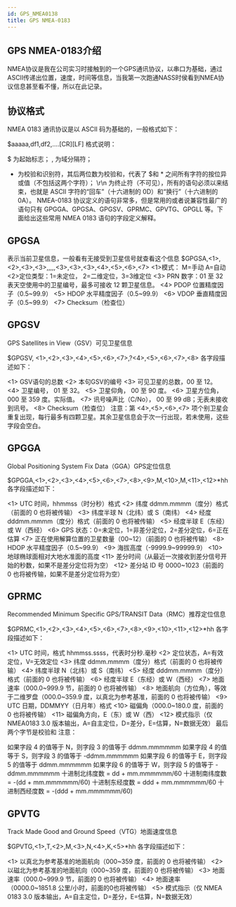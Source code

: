 ```yaml
---
id: GPS_NMEA0138
title: GPS NMEA-0183
---
```


## GPS NMEA-0183介绍
NMEA协议是我在公司实习时接触到的一个GPS通讯协议，以串口为基础，通过ASCII传递出位置，速度，时间等信息，当我第一次跑通NASS时侯看到NMEA协议信息甚至看不懂，所以在此记录。

## 协议格式
NMEA 0183 通讯协议是以 ASCII 码为基础的，一般格式如下：

 $aaaaa,df1,df2,....[CR][LF]
格式说明：

$ 为起始标志；
, 为域分隔符；
* 为校验和识别符，其后两位数为校验和，代表了 $和 * 之间所有字符的按位异或值（不包括这两个字符）；
\r\n 为终止符（不可见），所有的语句必须以来结束，也就是 ASCII 字符的“回车”（十六进制的 0D）和“换行”（十六进制的 0A）。
NMEA-0183 协议定义的语句非常多，但是常用的或者说兼容性最广的语句只有 GPGGA、GPGSA、GPGSV、GPRMC、GPVTG、GPGLL 等。下面给出这些常用 NMEA 0183 语句的字段定义解释。

## GPGSA
表示当前卫星信息，一般看有无接受到卫星信号就查看这个信息
 $GPGSA,<1>,<2>,<3>,<3>,,,,,<3>,<3>,<3>,<4>,<5>,<6>,<7>
<1>模式： M=手动 A=自动
<2>定位类型：1=未定位， 2=二维定位，3=3维定位
<3> PRN 数字：01 至 32 表天空使用中的卫星编号，最多可接收 12 颗卫星信息。
<4> PDOP 位置精度因子（0.5~99.9）
<5> HDOP 水平精度因子（0.5~99.9）
<6> VDOP 垂直精度因子（0.5~99.9）
<7> Checksum（检查位）


## GPGSV
GPS Satellites in View（GSV）可见卫星信息

 $GPGSV, <1>,<2>,<3>,<4>,<5>,<6>,<7>,?<4>,<5>,<6>,<7>,<8>
各字段描述如下：

<1> GSV语句的总数
<2> 本句GSV的编号
<3> 可见卫星的总数，00 至 12。
<4> 卫星编号， 01 至 32。
<5> 卫星仰角， 00 至 90 度。
<6> 卫星方位角， 000 至 359 度。实际值。
<7> 讯号噪声比（C/No）， 00 至 99 dB；无表未接收到讯号。
<8> Checksum（检查位）
注意：第 <4>,<5>,<6>,<7> 项个别卫星会重复出现，每行最多有四颗卫星。其余卫星信息会于次一行出现，若未使用，这些字段会空白。



## GPGGA
Global Positioning System Fix Data（GGA）GPS定位信息

 $GPGGA,<1>,<2>,<3>,<4>,<5>,<6>,<7>,<8>,<9>,M,<10>,M,<11>,<12>*hh
各字段描述如下：

<1> UTC 时间，hhmmss（时分秒）格式
<2> 纬度 ddmm.mmmm（度分）格式（前面的 0 也将被传输）
<3> 纬度半球 N（北纬）或 S（南纬）
<4> 经度 dddmm.mmmm（度分）格式（前面的 0 也将被传输）
<5> 经度半球 E（东经）或 W（西经）
<6> GPS 状态：0=未定位，1=非差分定位，2=差分定位，6=正在估算
<7> 正在使用解算位置的卫星数量（00~12）（前面的 0 也将被传输）
<8> HDOP 水平精度因子（0.5~99.9）
<9> 海拔高度（-9999.9~99999.9）
<10> 地球椭球面相对大地水准面的高度
<11> 差分时间（从最近一次接收到差分信号开始的秒数，如果不是差分定位将为空）
<12> 差分站 ID 号 0000~1023（前面的 0 也将被传输，如果不是差分定位将为空）


## GPRMC
Recommended Minimum Specific GPS/TRANSIT Data（RMC）推荐定位信息

 $GPRMC,<1>,<2>,<3>,<4>,<5>,<6>,<7>,<8>,<9>,<10>,<11>,<12>*hh
各字段描述如下：

<1> UTC 时间，格式 hhmmss.ssss，代表时分秒.毫秒
<2> 定位状态，A=有效定位，V=无效定位
<3> 纬度 ddmm.mmmm（度分）格式（前面的 0 也将被传输）
<4> 纬度半球 N（北纬）或 S（南纬）
<5> 经度 dddmm.mmmm（度分）格式（前面的 0 也将被传输）
<6> 经度半球 E（东经）或 W（西经）
<7> 地面速率（000.0~999.9 节，前面的 0 也将被传输）
<8> 地面航向（方位角），等效于二维罗盘（000.0~359.9 度，以真北为参考基准，前面的 0 也将被传输）
<9> UTC 日期，DDMMYY（日月年）格式
<10> 磁偏角（000.0~180.0 度，前面的 0 也将被传输）
<11> 磁偏角方向，E（东）或 W（西）
<12> 模式指示（仅 NMEA0183 3.0 版本输出，A=自主定位，D=差分，E=估算，N=数据无效）
最后两个字节是校验和
注意：

如果字段 4 的值等于 N，则字段 3 的值等于 ddmm.mmmmmm
如果字段 4 的值等于 S，则字段 3 的值等于 -ddmm.mmmmmm
如果字段 6 的值等于 E，则字段 5 的值等于 ddmm.mmmmmm
如果字段 6 的值等于 W，则字段 5 的值等于 -ddmm.mmmmmm
十进制北纬度数 = dd + mm.mmmmmm/60
十进制南纬度数 = -(dd + mm.mmmmmm/60)
十进制东经度数 = ddd + mm.mmmmmm/60
十进制西经度数 = -(ddd + mm.mmmmmm/60)


## GPVTG
Track Made Good and Ground Speed（VTG）地面速度信息

 $GPVTG,<1>,T,<2>,M,<3>,N,<4>,K,<5>*hh
各字段描述如下：

<1> 以真北为参考基准的地面航向（000~359 度，前面的 0 也将被传输）
<2> 以磁北为参考基准的地面航向（000~359 度，前面的 0 也将被传输）
<3> 地面速率（000.0~999.9 节，前面的 0 也将被传输）
<4> 地面速率（0000.0~1851.8 公里/小时，前面的0也将被传输）
<5> 模式指示（仅 NMEA 0183 3.0 版本输出，A=自主定位，D=差分，E=估算，N=数据无效）